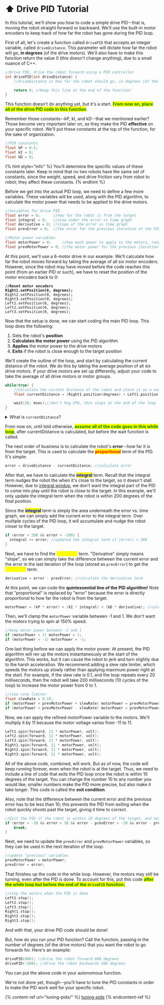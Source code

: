 # ⬆️ Drive PID Tutorial

In this tutorial, we'll show you how to code a simple drive PID--that is, moving the robot straight forward or backward. We'll use the built-in motor encoders to keep track of how far the robot has gone during the PID loop.

First of all, let's create a function called `drivePID` that accepts an integer variable, called `driveDistance`. This parameter will dictate how far the robot will go, **in degrees** (of the drive motors). We'll also have to make this function return the value 0 (this doesn't change anything), due to a small nuance of C++.

```cpp
//Drive PID, drive the robot forward using a PID controller
int drivePID(int driveDistance) {
    //driveDistance is how far the robot should go, in degrees (of the drive motors)

    return 0; //Keep this line at the end of the function!
}
```

This function doesn't do anything yet, but it's a start. <mark style="color:green;">**From now on, place all of the drive PID code in this function**</mark>.

Remember those constants--kP, kI, and kD--that we mentioned earlier? Those become very important later on, as they make the PID **effective** on your specific robot. We'll put these constants at the top of the function, for the sake of organization.

```cpp
//PID constants
float kP = 0.5;
float kI = 0;
float kD = 0;
```

{% hint style="info" %}
You'll determine the specific values of these constants later. Keep in mind that no two robots have the same set of constants, since the weight,  speed, and drive friction vary from robot to robot; they affect these constants.
{% endhint %}

Before we get into the actual PID loop, we need to define a few more variables. These variables will be used, along with the PID algorithm, to calculate the motor power that needs to be applied to the drive motors.

```cpp
//Variables for drive PID
float error = 0;      //how far the robot is from the target
float integral = 0;   //area under the error vs time graph
float derivative = 0; //slope of the error vs time graph
float prevError = 0;  //the error for the previous iteration of the PID loop

//Motor power variables
float motorPower = 0;     //how much power to apply to the motors, ranging from -1 (backwards at full power) to 1 (forwards at full power)
float prevMotorPower = 0; //the motor power for the previous iteration of the PID loop
```

At this point, we'll use a 6-motor drive in our example. We'll calculate how far the robot moves forward by taking the average of all six motor encoders. However, since the robot may have moved before the code reaches this point (from an earlier PID or such), we have to reset the position of the motor encoders back to 0:

<pre class="language-cpp"><code class="lang-cpp"><strong>//Reset motor encoders
</strong><strong>Right1.setPosition(0, degrees);
</strong>Right2.setPosition(0, degrees);
Right3.setPosition(0, degrees);
Left1.setPosition(0, degrees);
Left2.setPosition(0, degrees);
Left3.setPosition(0, degrees);
</code></pre>

Now that the setup is done, we can start coding the main PID loop. This loop does the following:

1. Gets the robot's **position**
2. **Calculates the motor power** using the PID algorithm
3. **Applies** the motor power to the drive motors
4. **Exits** if the robot is close enough to the target position

We'll create the outline of the loop, and start by calculating the current distance of the robot. We do this by taking the average position of all six drive motors. If your drive motors are set up differently, adjust your code to take the average of all drive motors or motor groups.

```cpp
while(true) {
    //Calculate the current distance of the robot and store it as a number (float)
    float currentDistance = (Right1.position(degrees) + Left1.position(degrees) + Right2.position(degrees) + Left2.position(degrees) + Right3.position(degrees) + Left3.position(degrees)) / 6;

    wait(20, msec);//don't hog CPU, this stays at the end of the loop
}
```

<details>

<summary>What is <code>currentDistance</code>?</summary>

This variable stores how far the robot is along the PID loop. Let's say there's a PID loop going where the robot needs to move forward 1000 degrees (of the drive motors) i.e. `driveDistance = 1000`.

* At the start, `currentDistance = 0` because the robot has not travelled at all
* 30% of the way through, `currentDistance = 300` because the robot has travelled 300 degrees (in terms of the drive motor's rotation)
* At the end, `currentDistance = 1000` since the robot has reached the target

</details>

From now on, until told otherwise, <mark style="color:green;">**assume all of the code goes in this while loop**</mark>, after currentDistance is calculated, but before the wait function is called.

The next order of business is to calculate the robot's **error**--how far it is from the target. This is used to calculate the <mark style="color:red;">**proportional**</mark> term of the PID. It's simple:

```cpp
error = driveDistance - currentDistance; //calculate error
```

After that, we have to calculate the <mark style="color:blue;">**integral**</mark> term. Recall that the integral term nudges the robot the when it's close to the target, so it doesn't stall. However, due to [integral windup](https://control.com/technical-articles/intergral-windup-method-in-pid-control/), we don't want the integral part of the PID to come into play until the robot is close to the target. In this example, we'll only update the integral term when the robot is within 200 degrees of the final position.

Since the <mark style="color:blue;">**integral**</mark> term is simply the area underneath the error vs. time graph, we can simply add the current error to the integral term. Over multiple cycles of the PID loop, it will accumulate and nudge the robot closer to the target.

```cpp
if (error < 200 && error > -200) {
  integral += error; //updated the integral term if |error| < 200
}
```

Next, we have to find the <mark style="color:yellow;">**derivative**</mark> term. "Derivative" simply means "slope", so we can simply take the difference between the current error and the error in the last iteration of the loop (stored as `prevError`) to get the <mark style="color:yellow;">**derivative**</mark> term:

```cpp
derivative = error - prevError; //calculate the derivative term
```

At this point, we can code the **quintessential line of the PID algorithm!** Note that "proportional" is replaced by "error" because the error is directly proportional to how far the robot is from the target.

```cpp
motorPower = (kP * error) + (kI * integral) + (kD * derivative); //calculate motor power
```

Then, we'll clamp the `motorPower` variable between -1 and 1. We don't want the motors trying to spin at 150% speed.

```cpp
//keep motor power between -1 and 1
if (motorPower > 1) motorPower = 1;
if (motorPower < -1) motorPower = -1;
```

One last thing before we can apply the motor power. At present, the PID algorithm will rev up the motors instantaneously at the start of the algorithm. This works, but it can cause the robot to jerk and turn slightly due to the harsh acceleration. We recommend adding a slew rate limiter, which speeds the motors up slowly rather than applying maximum power right at the start. For example, if the slew rate is 0.1, and the loop repeats every 20 milliseconds, then the robot will take 200 milliseconds (10 cycles of the loop) to increase the motor power from 0 to 1.

```cpp
//slew rate limiter
float slewRate = 0.1f;
if (motorPower > prevMotorPower + slewRate) motorPower = prevMotorPower + slewRate;
if (motorPower < prevMotorPower - slewRate) motorPower = prevMotorPower - slewRate;
```

Now, we can apply the refined motorPower variable to the motors. We'll multiply it by 11 because the motor voltage varies from -11 to 11.

```cpp
Left1.spin(forward, 11 * motorPower, volt);
Left2.spin(forward, 11 * motorPower, volt);
Left3.spin(forward, 11 * motorPower, volt);
Right1.spin(forward, 11 * motorPower, volt);
Right2.spin(forward, 11 * motorPower, volt);
Right3.spin(forward, 11 * motorPower, volt);
```

All of the above code, combined, will work. But as of now, the code will keep running forever, even when the robot is at the target. Thus, we need to include a line of code that exits the PID loop once the robot is within 10 degrees of the target. You can change the number 10 to any number you would like; smaller numbers make the PID more precise, but also make it take longer. This code is called the **exit condition**.

Also, note that the difference between the current error and the previous error has to be less than 10; this prevents the PID from exiting when the robot quickly shoots past the target, giving it time to correct.

```cpp
//Exit the PID if the robot is within 10 degrees of the target, and not going too fast
if (error > -10 && error < 10 && error - prevError > -10 && error - prevError < 10) {
    break;
}
```

Next, we need to update the `prevError` and `prevMotorPower` variables, so they can be used in the next iteration of the loop.

```cpp
//update "previous" variables
prevMotorPower = motorPower;
prevError = error;
```

That finishes up the code in the while loop. However, the motors may still be turning, even after the PID is done. To account for this, put this code <mark style="color:green;">**after the while loop but before the end of the**</mark><mark style="color:green;">**&#x20;**</mark><mark style="color:green;">**`drivePID`**</mark><mark style="color:green;">**&#x20;**</mark><mark style="color:green;">**function:**</mark>

```cpp
//stop the motors when the PID is done
Left1.stop();
Left2.stop();
Left3.stop();
Right1.stop();
Right2.stop();
Right3.stop();
```

And with that, your drive PID code should be done!&#x20;

But, how do you run your PID function? Call the function, passing in the number of degrees (of the drive motors) that you want the robot to go forwards for. Here's an example:

```cpp
drivePID(800); //drive the robot forward 800 degrees
drivePID(-500); //drive the robot backwards 500 degrees
```

You can put the above code in your autonomous function.

We're not done yet, though--you'll have to tune the PID constants in order to make the PID work well for your specific robot.

{% content-ref url="tuning-pids/" %}
[tuning-pids](tuning-pids/)
{% endcontent-ref %}
